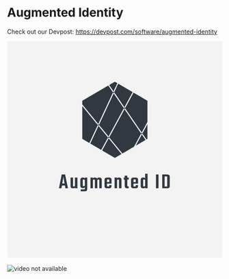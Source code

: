 # Augmented Identity

Check out our Devpost: https://devpost.com/software/augmented-identity

![image not available](https://github.com/EdwardLu2018/augmented-identity/blob/master/logo/logo.png)

![video not available](https://www.youtube.com/watch?v=DOVoh9fPK0s)
